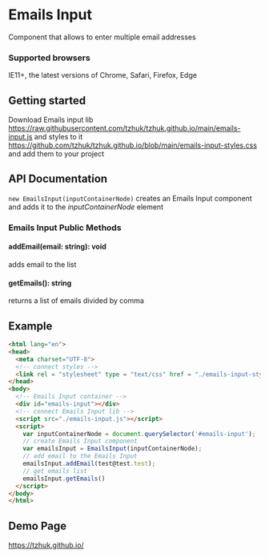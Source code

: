 # Emails Input
Component that allows to enter multiple email addresses

### Supported browsers
IE11+, the latest versions of Chrome, Safari, Firefox, Edge

## Getting started
Download Emails input lib  https://raw.githubusercontent.com/tzhuk/tzhuk.github.io/main/emails-input.js and styles to it https://github.com/tzhuk/tzhuk.github.io/blob/main/emails-input-styles.css and add them to your project

## API Documentation
```new EmailsInput(inputContainerNode)``` creates an Emails Input component and adds it to the *inputContainerNode* element

### Emails Input Public Methods
#### addEmail(email: string): void ####
adds email to the list

#### getEmails(): string ####
returns a list of emails divided by comma

## Example
```html
<html lang="en">
<head>
  <meta charset="UTF-8">
  <!-- connect styles -->
  <link rel = "stylesheet" type = "text/css" href = "./emails-input-styles.css" />
</head>
<body>
  <!-- Emails Input container -->
  <div id="emails-input"></div>
  <!-- connect Emails Input lib -->
  <script src="./emails-input.js"></script>
  <script>
    var inputContainerNode = document.querySelector('#emails-input');
    // create Emails Input component
    var emailsInput = EmailsInput(inputContainerNode);
    // add email to the Emails Input
    emailsInput.addEmail(test@test.test);
    // get emails list
    emailsInput.getEmails()
  </script>
</body>
</html>
```

## Demo Page ##
https://tzhuk.github.io/
